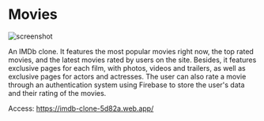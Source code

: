 # Movies

![screenshot](https://user-images.githubusercontent.com/53129852/193409848-cdc79628-a925-4058-9a1f-9b62e34d0cda.png)

An IMDb clone. It features the most popular movies right now, the top rated movies, and the latest movies rated by users on the site. Besides, it features exclusive pages for each film, with photos, videos and trailers, as well as exclusive pages for actors and actresses. The user can also rate a movie through an authentication system using Firebase to store the user's data and their rating of the movies.

Access: https://imdb-clone-5d82a.web.app/
